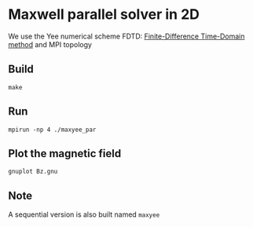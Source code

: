 # Maxwell parallel solver in 2D

We use the Yee numerical scheme FDTD: [Finite-Difference Time-Domain method](https://en.wikipedia.org/wiki/Finite-difference_time-domain_method) and MPI topology

## Build

```
make
````

## Run

```
mpirun -np 4 ./maxyee_par 
```

## Plot the magnetic field

```
gnuplot Bz.gnu
```

##  Note

A sequential version is also built named `maxyee`
